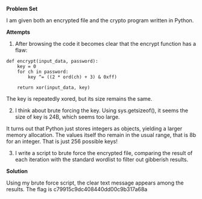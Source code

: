 **Problem Set**

I am given both an encrypted file and the crypto program written in Python.

**Attempts**

1. After browsing the code it becomes clear that the encrypt function has a flaw:

```
def encrypt(input_data, password):
    key = 0
    for ch in password:
        key ^= ((2 * ord(ch) + 3) & 0xff)

    return xor(input_data, key)
```

The key is repeatedly xored, but its size remains the same.

2. I think about brute forcing the key. Using sys.getsizeof(), it seems the size of key is 24B, which seems too large.

It turns out that Python just stores integers as objects, yielding a larger memory allocation. The values itself tho remain in the usual range, that is 8b for an integer. That is just 256 possible keys! 

3. I write a script to brute force the encrypted file, comparing the result of each iteration with the standard wordlist to filter out gibberish results.

**Solution**

Using my brute force script, the clear text message appears among the results. The flag is c79915c9dc408440dd00c9b317a68a
